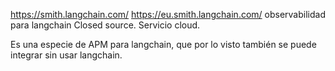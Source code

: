<https://smith.langchain.com/>
<https://eu.smith.langchain.com/>
observabilidad para langchain
Closed source.
Servicio cloud.

Es una especie de APM para langchain, que por lo visto también se puede integrar sin usar langchain.
